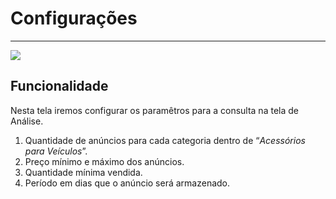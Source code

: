 # Configurações
---

![](http://developers.connectparts.com.br/imagens/configuracaoMLAnalytics_01.jpg)

## Funcionalidade

Nesta tela iremos configurar os paramêtros para a consulta na tela de Análise.

1. Quantidade de anúncios para cada categoria dentro de “_Acessórios para Veículos_”.
2. Preço mínimo e máximo dos anúncios.
3. Quantidade mínima vendida.
4. Período em dias que o anúncio será armazenado.

